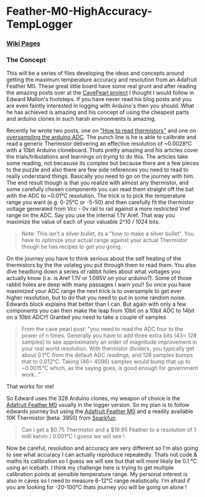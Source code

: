 # Feather-M0-HighAccuracy-TempLogger

### [Wiki Pages](https://github.com/cavemoa/Feather-M0-HighAccuracy-TempLogger/wiki)

### The Concept
This will be a series of files developing the ideas and concepts around getting the maximum temperature accuracy and resolution from an Adafruit Feather M0. These great little board have some real grunt and after reading the amazing posts over at the [CavePearl project](https://thecavepearlproject.org/) I thought I would follow in Edward Mallon's footsteps. If you have never read his blog posts and you are even faintly interested in logging with Arduino's then you should. What he has achieved is amazing and his concept of using the cheapest parts and arduino clones in such harsh environments is amazing. 

Recently he wrote two posts, one on ["How to read thermistors"](https://thecavepearlproject.org/2016/06/09/better-thermistor-readings-with-an-arduino-series-resistors-aref/) and one on [oversampling the arduino ADC](https://thecavepearlproject.org/2017/02/27/enhancing-arduinos-adc-resolution-by-dithering-oversampling/). The punch line is he is able to calibrate and read a generic Therimstor  delivering an effective resolution of ~0.0028°C with a 10bit Arduino cloneboard. Thats pretty amazing and his articles cover the trials/tribulations and learnings on trying to do this. The articles take some reading, not becasuse its complex but because there are a few pieces to the puzzle and also there are few side references you need to read to really understand things. Basically you need to go on the journey with him.
The end result though is that you realize with almost any thermistor, and some carefully chosen components you can read them straight off the bat with the ADC to ~0.01°C resolution. The trick is to pick the temperature range you want (e.g. 0-25°C or -5-50) and then carefully fit the thermistor voltage generated from Vcc - 0v rail to rail against a more restricted Vref range on the ADC. Say you use the internal 1.1V Aref. That way you maximize the value of each of your valuable 2^10 / 1024 bits. 
> Note: This isn't a silver bullet, its a "how to make a silver bullet". You have to optimize your actual range against your actual Thermistor though he has recipes to get you going.

On the journey you have to think serious about the self heating of the thermistors by the the volateg you put through them to read them. You also dive headlong down a  series of rabbit holes about what voltages you actually know (i.e. is Aref 1.1V or 1.095V on your arduino?). Some of those rabbit holes are deep with many passages I warn you!!
So once you have maximized your ADC range the next trick is to oversample to get ever higher resolution, but to do that you need to put in some random noise. Edwards block explains that better than I can. But again with only a few components you can then make the leap from 10bit on a 10bit ADC to 14bit on a 10bit ADC!!! Granted you need to take a couple of samples

> From the cave pearl post: "you need to read the ADC four to the power of n times.  Generally you have to add three extra bits (43= 128 samples) to see approximately an order of magnitude improvement in your real world resolution. With thermistor dividers, you typically get about 0.1°C from the default ADC readings, and 128 samples bumps that to 0.012°C.  Taking (46= 4096) samples would bump that up to ~0.0015°C which, as the saying goes, is good enough for government work…"

That works for me!

So Edward uses the 328 Arduino clones, my weapon of choice is the [Adafruit Feather M0](https://www.adafruit.com/product/2796) usually in the logger version. So my plan is to follow edwards journey but using the [Adafruit Feather M0](https://www.adafruit.com/product/2796) and a readily available 10K Thermistor (beta: 3950) from [Sparkfun](https://www.sparkfun.com/products/250).

> Can I get a $0.75 Thermistor and a $19.95 Feather to a resolution of 1 milli kelvin / 0.001°C I guess we will see !

Now be careful, resolution and accuracy are very different so I'm also going to see what accuracy I can actually reproduce repeatedly. Thats not code & maths its calibration so I guess we will see but that will more likely be 0.1 °C using an icebath. I think my challenge here is trying to get multiple calibration points at sensible temperature range.
My personal interest is also in caves so I need to measure 6-12°C range realistically. I'm afraid if you are looking for -20-100°C thats journey you will be going on alone !

